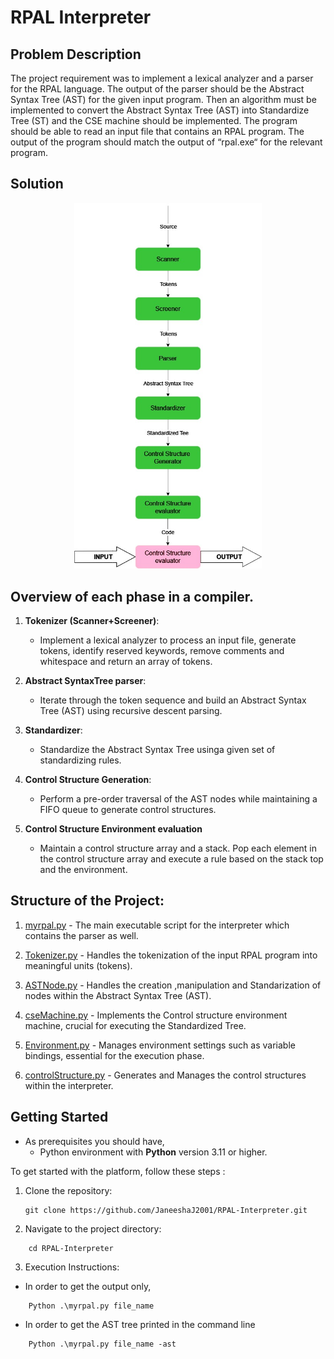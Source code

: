 # RPAL Interpreter

## Problem Description

The project requirement was to implement a lexical analyzer and a parser for the RPAL language. The output of the parser should be the Abstract Syntax Tree (AST) for the given input program. Then an algorithm must be implemented to convert the Abstract Syntax Tree (AST) into Standardize Tree (ST) and the CSE machine should be implemented. The program should be able to read an input file that contains an RPAL program. The output of the program should match the output of “rpal.exe“ for the relevant program.

## Solution

<p align="center">
    <picture>
      <source 
        srcset="how proposed compiler works.jpg"
        media="(prefers-color-scheme: dark)"
      />
      <img 
        src="how proposed compiler works.jpg" 
        alt="How Compiler works Image"
        width="300"
       />
    </picture>
</p>

## Overview of each phase in a compiler.

1. **Tokenizer (Scanner+Screener)**:

    *    Implement a lexical analyzer to process an input file, generate tokens, identify reserved keywords, remove comments and whitespace and return an array of tokens.

2. **Abstract SyntaxTree parser**:

    *    Iterate through the token sequence and build an Abstract Syntax Tree (AST) using recursive descent parsing.

3. **Standardizer**:

    *    Standardize the Abstract Syntax Tree usinga given set of standardizing rules.

4. **Control Structure Generation**:

    *    Perform a pre-order traversal of the AST nodes while maintaining a FIFO queue to generate control structures.

5. **Control Structure Environment evaluation**

    *    Maintain a control structure array and a stack. Pop each element in the control structure array and execute a rule based on the stack top and the environment.

## Structure of the Project:

1. [myrpal.py](https://github.com/JaneeshaJ2001/RPAL-Interpreter/blob/main/myrpal.py) - The main executable script for the interpreter which contains the parser as well.

2. [Tokenizer.py](https://github.com/JaneeshaJ2001/RPAL-Interpreter/blob/main/Tokenizer.py) - Handles the tokenization of the input RPAL program into meaningful units (tokens).

3. [ASTNode.py](https://github.com/JaneeshaJ2001/RPAL-Interpreter/blob/main/ASTNode.py) - Handles the creation ,manipulation and Standarization of nodes within the Abstract Syntax Tree (AST).

4. [cseMachine.py](https://github.com/JaneeshaJ2001/RPAL-Interpreter/blob/main/cseMachine.py) - Implements the Control structure environment machine, crucial for executing the Standardized Tree.

5. [Environment.py](https://github.com/JaneeshaJ2001/RPAL-Interpreter/blob/main/Environment.py) - Manages environment settings such as variable bindings, essential for the execution phase.

6. [controlStructure.py](https://github.com/JaneeshaJ2001/RPAL-Interpreter/blob/main/controlStructure.py) - Generates and Manages the control structures within the interpreter.

## Getting Started

*   As prerequisites you should have,
    *    Python environment with **Python** version 3.11 or higher.


To get started with the platform, follow these steps : 

1. Clone the repository:
   ```plaintext
   git clone https://github.com/JaneeshaJ2001/RPAL-Interpreter.git
   ```

2. Navigate to the project directory:
```plaintext
    cd RPAL-Interpreter
```

3. Execution Instructions:

- In order to get the output only,
```plaintext
    Python .\myrpal.py file_name
```

- In order to get the AST tree printed in the command line
```plaintext
    Python .\myrpal.py file_name -ast
```





